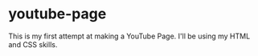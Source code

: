 # youtube-page
This is my first attempt at making a YouTube Page.
I'll be using my HTML and CSS skills.